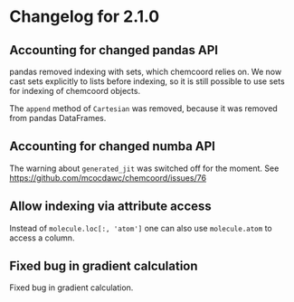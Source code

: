 # Changelog for 2.1.0

## Accounting for changed pandas API

pandas removed indexing with sets, which chemcoord relies on.
We now cast sets explicitly to lists before indexing, so it is still possible
to use sets for indexing of chemcoord objects.

The `append` method of `Cartesian` was removed, because it was removed
from pandas DataFrames.


## Accounting for changed numba API

The warning about `generated_jit` was switched off for the moment.
See https://github.com/mcocdawc/chemcoord/issues/76


## Allow indexing via attribute access

Instead of `molecule.loc[:, 'atom']` one can also use `molecule.atom`
to access a column.


## Fixed bug in gradient calculation

Fixed bug in gradient calculation.

